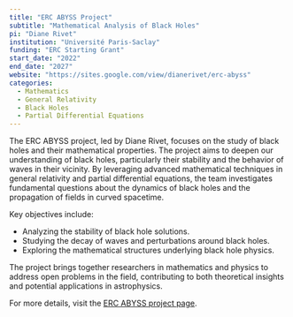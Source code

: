 ```yaml
---
title: "ERC ABYSS Project"
subtitle: "Mathematical Analysis of Black Holes"
pi: "Diane Rivet"
institution: "Université Paris-Saclay"
funding: "ERC Starting Grant"
start_date: "2022"
end_date: "2027"
website: "https://sites.google.com/view/dianerivet/erc-abyss"
categories:
  - Mathematics
  - General Relativity
  - Black Holes
  - Partial Differential Equations
---
```


The ERC ABYSS project, led by Diane Rivet, focuses on the study of black holes and their mathematical properties. The project aims to deepen our understanding of black holes, particularly their stability and the behavior of waves in their vicinity. By leveraging advanced mathematical techniques in general relativity and partial differential equations, the team investigates fundamental questions about the dynamics of black holes and the propagation of fields in curved spacetime.

Key objectives include:
- Analyzing the stability of black hole solutions.
- Studying the decay of waves and perturbations around black holes.
- Exploring the mathematical structures underlying black hole physics.

The project brings together researchers in mathematics and physics to address open problems in the field, contributing to both theoretical insights and potential applications in astrophysics.

For more details, visit the [ERC ABYSS project page](https://sites.google.com/view/dianerivet/erc-abyss).